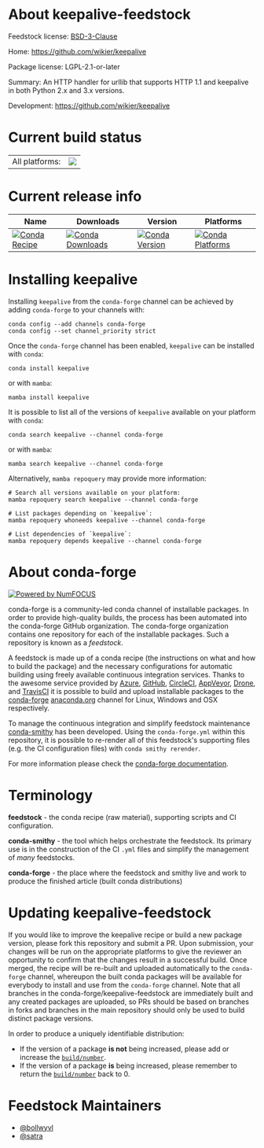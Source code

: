 About keepalive-feedstock
=========================

Feedstock license: [BSD-3-Clause](https://github.com/conda-forge/keepalive-feedstock/blob/main/LICENSE.txt)

Home: https://github.com/wikier/keepalive

Package license: LGPL-2.1-or-later

Summary: An HTTP handler for urllib that supports HTTP 1.1 and keepalive in both Python 2.x and 3.x versions.

Development: https://github.com/wikier/keepalive

Current build status
====================


<table><tr><td>All platforms:</td>
    <td>
      <a href="https://dev.azure.com/conda-forge/feedstock-builds/_build/latest?definitionId=3065&branchName=main">
        <img src="https://dev.azure.com/conda-forge/feedstock-builds/_apis/build/status/keepalive-feedstock?branchName=main">
      </a>
    </td>
  </tr>
</table>

Current release info
====================

| Name | Downloads | Version | Platforms |
| --- | --- | --- | --- |
| [![Conda Recipe](https://img.shields.io/badge/recipe-keepalive-green.svg)](https://anaconda.org/conda-forge/keepalive) | [![Conda Downloads](https://img.shields.io/conda/dn/conda-forge/keepalive.svg)](https://anaconda.org/conda-forge/keepalive) | [![Conda Version](https://img.shields.io/conda/vn/conda-forge/keepalive.svg)](https://anaconda.org/conda-forge/keepalive) | [![Conda Platforms](https://img.shields.io/conda/pn/conda-forge/keepalive.svg)](https://anaconda.org/conda-forge/keepalive) |

Installing keepalive
====================

Installing `keepalive` from the `conda-forge` channel can be achieved by adding `conda-forge` to your channels with:

```
conda config --add channels conda-forge
conda config --set channel_priority strict
```

Once the `conda-forge` channel has been enabled, `keepalive` can be installed with `conda`:

```
conda install keepalive
```

or with `mamba`:

```
mamba install keepalive
```

It is possible to list all of the versions of `keepalive` available on your platform with `conda`:

```
conda search keepalive --channel conda-forge
```

or with `mamba`:

```
mamba search keepalive --channel conda-forge
```

Alternatively, `mamba repoquery` may provide more information:

```
# Search all versions available on your platform:
mamba repoquery search keepalive --channel conda-forge

# List packages depending on `keepalive`:
mamba repoquery whoneeds keepalive --channel conda-forge

# List dependencies of `keepalive`:
mamba repoquery depends keepalive --channel conda-forge
```


About conda-forge
=================

[![Powered by
NumFOCUS](https://img.shields.io/badge/powered%20by-NumFOCUS-orange.svg?style=flat&colorA=E1523D&colorB=007D8A)](https://numfocus.org)

conda-forge is a community-led conda channel of installable packages.
In order to provide high-quality builds, the process has been automated into the
conda-forge GitHub organization. The conda-forge organization contains one repository
for each of the installable packages. Such a repository is known as a *feedstock*.

A feedstock is made up of a conda recipe (the instructions on what and how to build
the package) and the necessary configurations for automatic building using freely
available continuous integration services. Thanks to the awesome service provided by
[Azure](https://azure.microsoft.com/en-us/services/devops/), [GitHub](https://github.com/),
[CircleCI](https://circleci.com/), [AppVeyor](https://www.appveyor.com/),
[Drone](https://cloud.drone.io/welcome), and [TravisCI](https://travis-ci.com/)
it is possible to build and upload installable packages to the
[conda-forge](https://anaconda.org/conda-forge) [anaconda.org](https://anaconda.org/)
channel for Linux, Windows and OSX respectively.

To manage the continuous integration and simplify feedstock maintenance
[conda-smithy](https://github.com/conda-forge/conda-smithy) has been developed.
Using the ``conda-forge.yml`` within this repository, it is possible to re-render all of
this feedstock's supporting files (e.g. the CI configuration files) with ``conda smithy rerender``.

For more information please check the [conda-forge documentation](https://conda-forge.org/docs/).

Terminology
===========

**feedstock** - the conda recipe (raw material), supporting scripts and CI configuration.

**conda-smithy** - the tool which helps orchestrate the feedstock.
                   Its primary use is in the construction of the CI ``.yml`` files
                   and simplify the management of *many* feedstocks.

**conda-forge** - the place where the feedstock and smithy live and work to
                  produce the finished article (built conda distributions)


Updating keepalive-feedstock
============================

If you would like to improve the keepalive recipe or build a new
package version, please fork this repository and submit a PR. Upon submission,
your changes will be run on the appropriate platforms to give the reviewer an
opportunity to confirm that the changes result in a successful build. Once
merged, the recipe will be re-built and uploaded automatically to the
`conda-forge` channel, whereupon the built conda packages will be available for
everybody to install and use from the `conda-forge` channel.
Note that all branches in the conda-forge/keepalive-feedstock are
immediately built and any created packages are uploaded, so PRs should be based
on branches in forks and branches in the main repository should only be used to
build distinct package versions.

In order to produce a uniquely identifiable distribution:
 * If the version of a package **is not** being increased, please add or increase
   the [``build/number``](https://docs.conda.io/projects/conda-build/en/latest/resources/define-metadata.html#build-number-and-string).
 * If the version of a package **is** being increased, please remember to return
   the [``build/number``](https://docs.conda.io/projects/conda-build/en/latest/resources/define-metadata.html#build-number-and-string)
   back to 0.

Feedstock Maintainers
=====================

* [@bollwyvl](https://github.com/bollwyvl/)
* [@satra](https://github.com/satra/)

